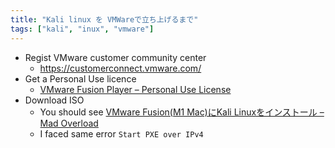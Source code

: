 ```yaml
---
title: "Kali linux を VMWareで立ち上げるまで"
tags: ["kali", "inux", "vmware"]
---
```


* Regist VMware customer community center
  * https://customerconnect.vmware.com/
* Get a Personal Use licence
  * [VMware Fusion Player – Personal Use License](https://customerconnect.vmware.com/evalcenter?p=fusion-player-personal-13)
* Download ISO
  * You should see [VMware Fusion(M1 Mac)にKali Linuxをインストール – Mad Overload](https://madoverload.com/2023/06/18/vmware-m1-mac-kalilinux/)
  * I faced same error `Start PXE over IPv4`

